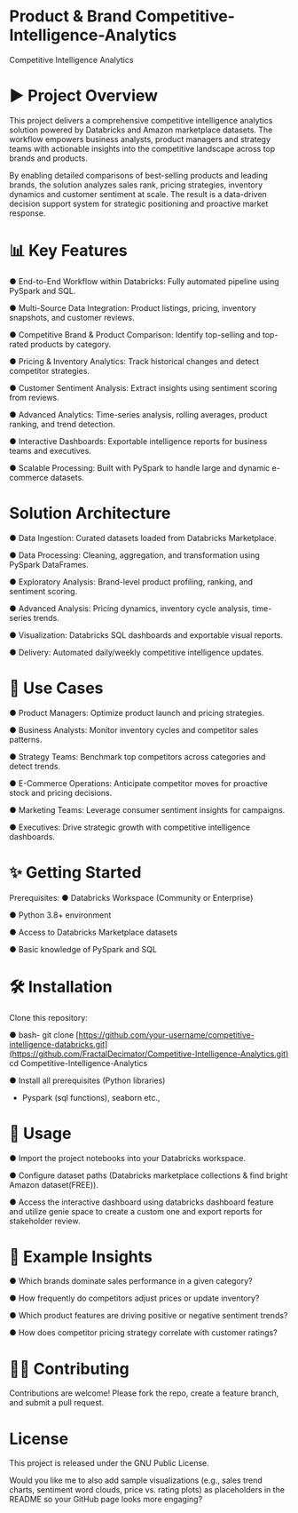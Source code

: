 # Product &amp; Brand Competitive-Intelligence-Analytics
Competitive Intelligence Analytics
# ▶️ **Project Overview**
This project delivers a comprehensive competitive intelligence analytics solution powered by Databricks and Amazon marketplace datasets. The workflow empowers business analysts, product managers and strategy teams with actionable insights into the competitive landscape across top brands and products.

By enabling detailed comparisons of best-selling products and leading brands, the solution analyzes sales rank, pricing strategies, inventory dynamics and customer sentiment at scale. The result is a data-driven decision support system for strategic positioning and proactive market response.

# 📊 **Key Features**
● End-to-End Workflow within Databricks: Fully automated pipeline using PySpark and SQL.

● Multi-Source Data Integration: Product listings, pricing, inventory snapshots, and customer reviews.

● Competitive Brand & Product Comparison: Identify top-selling and top-rated products by category.

● Pricing & Inventory Analytics: Track historical changes and detect competitor strategies.

● Customer Sentiment Analysis: Extract insights using sentiment scoring from reviews.

● Advanced Analytics: Time-series analysis, rolling averages, product ranking, and trend detection.

● Interactive Dashboards: Exportable intelligence reports for business teams and executives.

● Scalable Processing: Built with PySpark to handle large and dynamic e-commerce datasets.

# **Solution Architecture**
● Data Ingestion: Curated datasets loaded from Databricks Marketplace.

● Data Processing: Cleaning, aggregation, and transformation using PySpark DataFrames.

● Exploratory Analysis: Brand-level product profiling, ranking, and sentiment scoring.

● Advanced Analysis: Pricing dynamics, inventory cycle analysis, time-series trends.

● Visualization: Databricks SQL dashboards and exportable visual reports.

● Delivery: Automated daily/weekly competitive intelligence updates.

# 📝 **Use Cases**
● Product Managers: Optimize product launch and pricing strategies.

● Business Analysts: Monitor inventory cycles and competitor sales patterns.

● Strategy Teams: Benchmark top competitors across categories and detect trends.

● E-Commerce Operations: Anticipate competitor moves for proactive stock and pricing decisions.

● Marketing Teams: Leverage consumer sentiment insights for campaigns.

● Executives: Drive strategic growth with competitive intelligence dashboards.

# ✨ **Getting Started**
Prerequisites:
● Databricks Workspace (Community or Enterprise)

● Python 3.8+ environment

● Access to Databricks Marketplace datasets

● Basic knowledge of PySpark and SQL

# 🛠️ **Installation**
Clone this repository:

● bash-
git clone [https://github.com/your-username/competitive-intelligence-databricks.git](https://github.com/FractalDecimator/Competitive-Intelligence-Analytics.git)
cd Competitive-Intelligence-Analytics

● Install all prerequisites (Python libraries)
  - Pyspark (sql functions), seaborn etc.,

# 🔗 **Usage**
● Import the project notebooks into your Databricks workspace.

● Configure dataset paths (Databricks marketplace collections & find bright Amazon dataset(FREE)).

● Access the interactive dashboard using databricks dashboard feature and utilize genie space to create a custom one and export reports for stakeholder review.

# 👀 **Example Insights**
● Which brands dominate sales performance in a given category?

● How frequently do competitors adjust prices or update inventory?

● Which product features are driving positive or negative sentiment trends?

● How does competitor pricing strategy correlate with customer ratings?

# 🤝🏽 **Contributing**
Contributions are welcome! Please fork the repo, create a feature branch, and submit a pull request.

# **License**
This project is released under the GNU Public License.

Would you like me to also add sample visualizations (e.g., sales trend charts, sentiment word clouds, price vs. rating plots) as placeholders in the README so your GitHub page looks more engaging?
